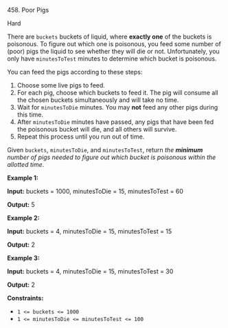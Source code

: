 458\. Poor Pigs

Hard

There are `buckets` buckets of liquid, where **exactly one** of the buckets is poisonous. To figure out which one is poisonous, you feed some number of (poor) pigs the liquid to see whether they will die or not. Unfortunately, you only have `minutesToTest` minutes to determine which bucket is poisonous.

You can feed the pigs according to these steps:

1.  Choose some live pigs to feed.
2.  For each pig, choose which buckets to feed it. The pig will consume all the chosen buckets simultaneously and will take no time.
3.  Wait for `minutesToDie` minutes. You may **not** feed any other pigs during this time.
4.  After `minutesToDie` minutes have passed, any pigs that have been fed the poisonous bucket will die, and all others will survive.
5.  Repeat this process until you run out of time.

Given `buckets`, `minutesToDie`, and `minutesToTest`, return _the **minimum** number of pigs needed to figure out which bucket is poisonous within the allotted time_.

**Example 1:**

**Input:** buckets = 1000, minutesToDie = 15, minutesToTest = 60

**Output:** 5

**Example 2:**

**Input:** buckets = 4, minutesToDie = 15, minutesToTest = 15

**Output:** 2

**Example 3:**

**Input:** buckets = 4, minutesToDie = 15, minutesToTest = 30

**Output:** 2

**Constraints:**

*   `1 <= buckets <= 1000`
*   `1 <= minutesToDie <= minutesToTest <= 100`